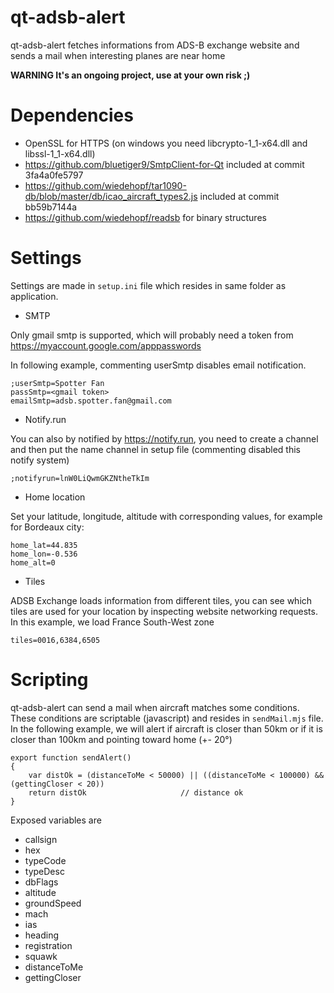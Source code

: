 # qt-adsb-alert

qt-adsb-alert fetches informations from ADS-B exchange website and sends a mail when interesting planes are near home 

**WARNING It's an ongoing project, use at your own risk ;)**

# Dependencies

* OpenSSL for HTTPS (on windows you need libcrypto-1_1-x64.dll and libssl-1_1-x64.dll)
* https://github.com/bluetiger9/SmtpClient-for-Qt included at commit 3fa4a0fe5797
* https://github.com/wiedehopf/tar1090-db/blob/master/db/icao_aircraft_types2.js included at commit bb59b7144a
* https://github.com/wiedehopf/readsb for binary structures

# Settings

Settings are made in `setup.ini` file which resides in same folder as application.

* SMTP 

Only gmail smtp is supported, which will probably need a token from https://myaccount.google.com/apppasswords

In following example, commenting userSmtp disables email notification.

    ;userSmtp=Spotter Fan
    passSmtp=<gmail token>
    emailSmtp=adsb.spotter.fan@gmail.com

* Notify.run

You can also by notified by https://notify.run, you need to create a channel and then put the name channel in setup file (commenting disabled this notify system)

    ;notifyrun=lnW0LiQwmGKZNtheTkIm

* Home location

Set your latitude, longitude, altitude with corresponding values, for example for Bordeaux city: 

    home_lat=44.835
    home_lon=-0.536
    home_alt=0

* Tiles

ADSB Exchange loads information from different tiles, you can see which tiles are used for your location by inspecting website networking requests.
In this example, we load France South-West zone

    tiles=0016,6384,6505

# Scripting

qt-adsb-alert can send a mail when aircraft matches some conditions. These conditions are scriptable (javascript) and resides in `sendMail.mjs` file.
In the following example, we will alert if aircraft is closer than 50km or if it is closer than 100km and pointing toward home (+- 20°)

    export function sendAlert()
    {
        var distOk = (distanceToMe < 50000) || ((distanceToMe < 100000) && (gettingCloser < 20))
        return distOk                     // distance ok
    }
    
Exposed variables are 

- callsign
- hex
- typeCode
- typeDesc
- dbFlags
- altitude
- groundSpeed
- mach
- ias
- heading
- registration
- squawk
- distanceToMe
- gettingCloser
